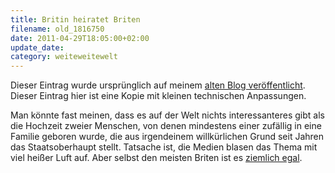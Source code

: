```yaml
---
title: Britin heiratet Briten
filename: old_1816750
date: 2011-04-29T18:05:00+02:00
update_date:
category: weiteweitewelt
---
```

Dieser Eintrag wurde ursprünglich auf meinem [alten Blog veröffentlicht](https://stu.blogger.de/stories/1816750/). Dieser Eintrag hier ist eine Kopie mit kleinen technischen Anpassungen.

Man könnte fast meinen, dass es auf der Welt nichts interessanteres gibt als die Hochzeit zweier Menschen, von denen mindestens einer zufällig in eine Familie geboren wurde, die aus irgendeinem willkürlichen Grund seit Jahren das Staatsoberhaupt stellt. Tatsache ist, die Medien blasen das Thema mit viel heißer Luft auf. Aber selbst den meisten Briten ist es [ziemlich egal](http://www.zeit.de/gesellschaft/zeitgeschehen/2011-04/britische-monarchie-kritik?page=all).
